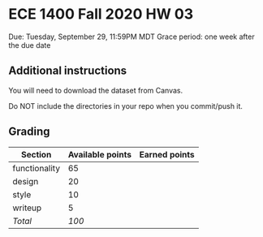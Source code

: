 # ECE 1400 Fall 2020 HW 03

Due:  Tuesday, September 29, 11:59PM MDT
Grace period:  one week after the due date

## Additional instructions

You will need to download the dataset from Canvas.

Do NOT include the directories in your repo when you commit/push it.  

## Grading

| Section  | Available points  | Earned points  | 
|---|---|---|
|  functionality | 65  |   |  
|  design | 20 | |
|  style  |  10 |   |  
|  writeup  |  5 |   |  
| *Total*  | *100* |   |


